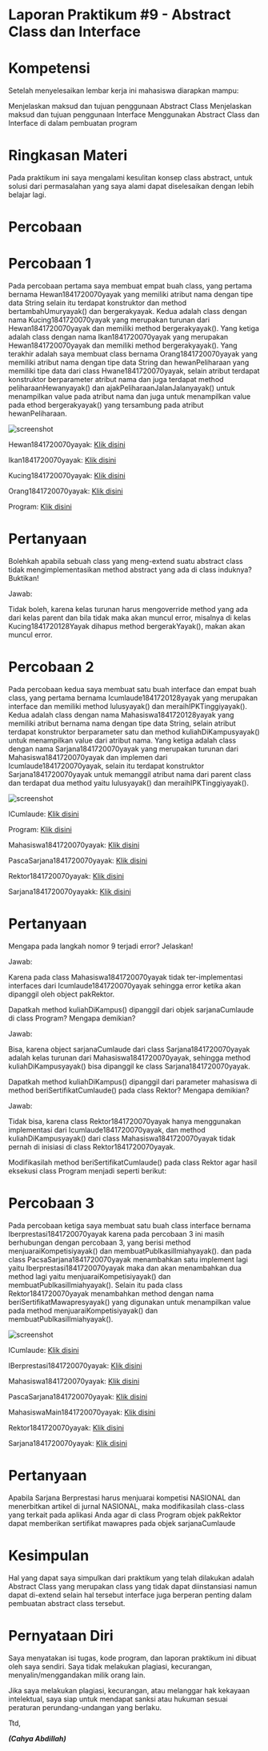 # Laporan Praktikum #9 - Abstract Class dan Interface

# Kompetensi
Setelah menyelesaikan lembar kerja ini mahasiswa diarapkan mampu:

Menjelaskan maksud dan tujuan penggunaan Abstract Class
Menjelaskan maksud dan tujuan penggunaan Interface
Menggunakan Abstract Class dan Interface di dalam pembuatan program
# Ringkasan Materi
Pada praktikum ini saya mengalami kesulitan konsep class abstract, untuk solusi dari permasalahan yang saya alami dapat diselesaikan dengan lebih belajar lagi.

# Percobaan


# Percobaan 1
Pada percobaan pertama saya membuat empat buah class, yang pertama bernama Hewan1841720070yayak yang memiliki atribut nama dengan tipe data String selain itu terdapat konstruktor dan method bertambahUmuryayak() dan bergerakyayak. Kedua adalah class dengan nama Kucing1841720070yayak yang merupakan turunan dari Hewan1841720070yayak dan memiliki method bergerakyayak(). Yang ketiga adalah class dengan nama Ikan1841720070yayak yang merupakan Hewan1841720070yayak dan memiliki method bergerakyayak(). Yang terakhir adalah saya membuat class bernama Orang1841720070yayak yang memiliki atribut nama dengan tipe data String dan hewanPeliharaan yang memiliki tipe data dari class Hwane1841720070yayak, selain atribut terdapat konstruktor berparameter atribut nama dan juga terdapat method peliharaanHewanyayak() dan ajakPeliharaanJalanJalanyayak() untuk menampilkan value pada atribut nama dan juga untuk menampilkan value pada ethod bergerakyayak() yang tersambung pada atribut hewanPeliharaan.

![screenshot](img/P.PNG)

Hewan1841720070yayak: [Klik disini](../../src/9_Abstract_Class_dan_Interface/Hewan1841720070yayak.java)

Ikan1841720070yayak: [Klik disini](../../src/9_Abstract_Class_dan_Interface/Ikan1841720070yayak.java)

Kucing1841720070yayak: [Klik disini](../../src/9_Abstract_Class_dan_Interface/Kucing1841720070yayak.java)

Orang1841720070yayak: [Klik disini](../../src/9_Abstract_Class_dan_Interface/Orang1841720070yayak.java)

Program: [Klik disini](../../src/9_Abstract_Class_dan_Interface/Program.java)




# Pertanyaan
Bolehkah apabila sebuah class yang meng-extend suatu abstract class tidak mengimplementasikan method abstract yang ada di class induknya? Buktikan!

Jawab:

Tidak boleh, karena kelas turunan harus mengoverride method yang ada dari kelas parent dan bila tidak maka akan muncul error, misalnya di kelas Kucing1841720128Yayak dihapus method bergerakYayak(), makan akan muncul error.

# Percobaan 2
Pada percobaan kedua saya membuat satu buah interface dan empat buah class, yang pertama bernama Icumlaude1841720128yayak yang merupakan interface dan memiliki method lulusyayak() dan meraihIPKTinggiyayak(). Kedua adalah class dengan nama Mahasiswa1841720128yayak yang memiliki atribut bernama nama dengan tipe data String, selain atribut terdapat konstruktor berparameter satu dan method kuliahDiKampusyayak() untuk menampilkan value dari atribut nama. Yang ketiga adalah class dengan nama Sarjana1841720070yayak yang merupakan turunan dari Mahasiswa1841720070yayak dan implemen dari Icumlaude1841720070yayak, selain itu terdapat konstruktor Sarjana1841720070yayak untuk memanggil atribut nama dari parent class dan terdapat dua method yaitu lulusyayak() dan meraihIPKTinggiyayak().

![screenshot](img/P2.PNG)

ICumlaude: [Klik disini](../../src/9_Abstract_Class_dan_Interface/Percobaan2/ICumlaude.java)

Program: [Klik disini](../../src/9_Abstract_Class_dan_Interface/Percobaan2/Program.java)

Mahasiswa1841720070yayak: [Klik disini](../../src/9_Abstract_Class_dan_Interface/Percobaan2/Mahasiswa1841720070yayak.java)

PascaSarjana1841720070yayak: [Klik disini](../../src/9_Abstract_Class_dan_Interface/Percobaan2/PascaSarjana1841720070yayak.java)

Rektor1841720070yayak: [Klik disini](../../src/9_Abstract_Class_dan_Interface/Percobaan2/Rektor1841720070yayak.java)

Sarjana1841720070yayakk: [Klik disini](../../src/9_Abstract_Class_dan_Interface/Percobaan2/Sarjana1841720070yayak.java)








# Pertanyaan

Mengapa pada langkah nomor 9 terjadi error? Jelaskan!

Jawab:

Karena pada class Mahasiswa1841720070yayak tidak ter-implementasi interfaces dari Icumlaude1841720070yayak sehingga error ketika akan dipanggil oleh object pakRektor.

Dapatkah method kuliahDiKampus() dipanggil dari objek sarjanaCumlaude di class Program? Mengapa demikian?

Jawab:

Bisa, karena object sarjanaCumlaude dari class Sarjana1841720070yayak adalah kelas turunan dari Mahasiswa1841720070yayak, sehingga method kuliahDiKampusyayak() bisa dipanggil ke class Sarjana1841720070yayak.

Dapatkah method kuliahDiKampus() dipanggil dari parameter mahasiswa di method beriSertifikatCumlaude() pada class Rektor? Mengapa demikian?

Jawab:

Tidak bisa, karena class Rektor1841720070yayak hanya menggunakan implementasi dari Icumlaude1841720070yayak, dan method kuliahDiKampusyayak() dari class Mahasiswa1841720070yayak tidak pernah di inisiasi di class Rektor1841720070yayak.

Modifikasilah method beriSertifikatCumlaude() pada class Rektor agar hasil eksekusi class Program menjadi seperti berikut:


# Percobaan 3

Pada percobaan ketiga saya membuat satu buah class interface bernama Iberprestasi1841720070yayak karena pada percobaan 3 ini masih berhubungan dengan percobaan 3, yang berisi method menjuaraiKompetisiyayak() dan membuatPublkasiIlmiahyayak(). dan pada class PacsaSarjana1841720070yayak menambahkan satu implement lagi yaitu Iberprestasi1841720070yayak maka dan akan menambahkan dua method lagi yaitu menjuaraiKompetisiyayak() dan membuatPublkasiIlmiahyayak(). Selain itu pada class Rektor1841720070yayak menambahkan method dengan nama beriSertifikatMawapresyayak() yang digunakan untuk menampilkan value pada method menjuaraiKompetisiyayak() dan membuatPublkasiIlmiahyayak().


![screenshot](img/P3.PNG)

ICumlaude: [Klik disini](../../src/9_Abstract_Class_dan_Interface/Percobaan3/ICumlaude.java)

IBerprestasi1841720070yayak: [Klik disini](../../src/9_Abstract_Class_dan_Interface/Percobaan3/IBerprestasi1841720070yayak.java)

Mahasiswa1841720070yayak: [Klik disini](../../src/9_Abstract_Class_dan_Interface/Percobaan3/Mahasiswa1841720070yayak.java)

PascaSarjana1841720070yayak: [Klik disini](../../src/9_Abstract_Class_dan_Interface/Percobaan3/PascaSarjana1841720070yayak.java)

MahasiswaMain1841720070yayak: [Klik disini](../../src/9_Abstract_Class_dan_Interface/Percobaan3/MahasiswaMain1841720070yayak.java)

Rektor1841720070yayak: [Klik disini](../../src/9_Abstract_Class_dan_Interface/Percobaan3/Rektor1841720070yayak.java)

Sarjana1841720070yayak: [Klik disini](../../src/9_Abstract_Class_dan_Interface/Percobaan3/Sarjana1841720070yayak.java)


# Pertanyaan
Apabila Sarjana Berprestasi harus menjuarai kompetisi NASIONAL dan menerbitkan artikel di jurnal NASIONAL, maka modifikasilah class-class yang terkait pada aplikasi Anda agar di class Program objek pakRektor dapat memberikan sertifikat mawapres pada objek sarjanaCumlaude



# Kesimpulan
Hal yang dapat saya simpulkan dari praktikum yang telah dilakukan adalah Abstract Class yang merupakan class yang tidak dapat diinstansiasi namun dapat di-extend selain hal tersebut interface juga berperan penting dalam pembuatan abstract class tersebut.

# Pernyataan Diri
Saya menyatakan isi tugas, kode program, dan laporan praktikum ini dibuat oleh saya sendiri. Saya tidak melakukan plagiasi, kecurangan, menyalin/menggandakan milik orang lain.

Jika saya melakukan plagiasi, kecurangan, atau melanggar hak kekayaan intelektual, saya siap untuk mendapat sanksi atau hukuman sesuai peraturan perundang-undangan yang berlaku.


Ttd,

***(Cahya Abdillah)***
